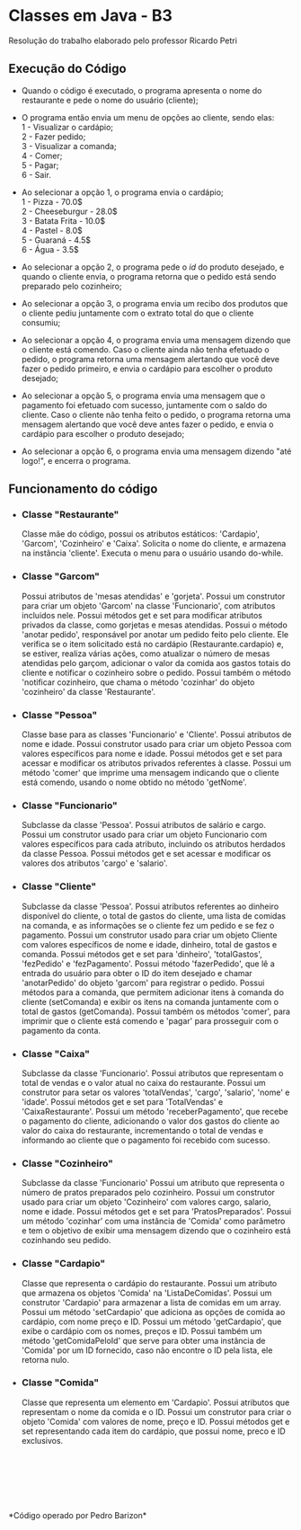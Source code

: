 # Classes em Java - B3
Resolução do trabalho elaborado pelo professor Ricardo Petri

## Execução do Código
- Quando o código é executado, o programa apresenta o nome do restaurante e pede o nome do usuário (cliente); <br/>
- O programa então envia um menu de opções ao cliente, sendo elas: <br/>
1 - Visualizar o cardápio; <br/>
2 - Fazer pedido; <br/>
3 - Visualizar a comanda; <br/>
4 - Comer; <br/>
5 - Pagar; <br/>
6 - Sair. <br/>

- Ao selecionar a opção 1, o programa envia o cardápio; <br/>
1 - Pizza - 70.0$ <br/>
2 - Cheeseburgur - 28.0$ <br/>
3 - Batata Frita - 10.0$ <br/>
4 - Pastel - 8.0$ <br/>
5 - Guaraná - 4.5$ <br/>
6 - Água - 3.5$ <br/>

- Ao selecionar a opção 2, o programa pede o *id* do produto desejado, e quando o cliente envia, o programa retorna que o pedido está sendo preparado pelo cozinheiro; <br/>
- Ao selecionar a opção 3, o programa envia um recibo dos produtos que o cliente pediu juntamente com o extrato total do que o cliente consumiu; <br/>
- Ao selecionar a opção 4, o programa envia uma mensagem dizendo que o cliente está comendo. Caso o cliente ainda não tenha efetuado o pedido, o programa retorna uma mensagem alertando que você deve fazer o pedido primeiro, e envia o cardápio para escolher o produto desejado; <br/>
- Ao selecionar a opção 5, o programa envia uma mensagem que o pagamento foi efetuado com sucesso, juntamente com o saldo do cliente. Caso o cliente não tenha feito o pedido, o programa retorna uma mensagem alertando que você deve antes fazer o pedido, e envia o cardápio para escolher o produto desejado; <br/>
- Ao selecionar a opção 6, o programa envia uma mensagem dizendo "até logo!", e encerra o programa. <br/>

## Funcionamento do código
- ### Classe "Restaurante" <br/>
  Classe mãe do código, possui os atributos estáticos: 'Cardapio', 'Garcom', 'Cozinheiro' e 'Caixa'. Solicita o nome do cliente, e armazena na instância 'cliente'. Executa o menu para o usuário usando do-while.  <br/>
- ### Classe "Garcom" <br/>
  Possui atributos de 'mesas atendidas' e 'gorjeta'. Possui um construtor para criar um objeto 'Garcom' na classe 'Funcionario', com atributos incluidos nele. Possui métodos get e set para modificar atributos privados da classe, como gorjetas e mesas atendidas. Possui o método 'anotar pedido', responsável por anotar um pedido feito pelo cliente. Ele verifica se o item solicitado está no cardápio (Restaurante.cardapio) e, se estiver, realiza várias ações, como atualizar o número de mesas atendidas pelo garçom, adicionar o valor da comida aos gastos totais do cliente e notificar o cozinheiro sobre o pedido. Possui também o método 'notificar cozinheiro, que chama o método 'cozinhar' do objeto 'cozinheiro' da classe 'Restaurante'.
- ### Classe "Pessoa" <br/>
  Classe base para as classes 'Funcionario' e 'Cliente'. Possui atributos de nome e idade. Possui construtor usado para criar um objeto Pessoa com valores específicos para nome e idade. Possui métodos get e set para acessar e modificar os atributos privados referentes à classe. Possui um método 'comer' que imprime uma mensagem indicando que o cliente está comendo, usando o nome obtido no método 'getNome'.
- ### Classe "Funcionario" <br/>
  Subclasse da classe 'Pessoa'. Possui atributos de salário e cargo. Possui um construtor usado para criar um objeto Funcionario com valores específicos para cada atributo, incluindo os atributos herdados da classe Pessoa. Possui métodos get e set acessar e modificar os valores dos atributos 'cargo' e 'salario'.
- ### Classe "Cliente" <br/>
  Subclasse da classe 'Pessoa'. Possui atributos referentes ao dinheiro disponível do cliente, o total de gastos do cliente, uma lista de comidas na comanda, e as informações se o cliente fez um pedido e se fez o pagamento. Possui um construtor usado para criar um objeto Cliente com valores específicos de nome e idade, dinheiro, total de gastos e comanda. Possui métodos get e set para 'dinheiro', 'totalGastos', 'fezPedido' e 'fezPagamento'. Possui método 'fazerPedido', que lê a entrada do usuário para obter o ID do item desejado e chamar 'anotarPedido' do objeto 'garcom' para registrar o pedido. Possui métodos para a comanda, que permitem adicionar itens à comanda do cliente (setComanda) e exibir os itens na comanda juntamente com o total de gastos (getComanda). Possui também os métodos 'comer', para imprimir que o cliente está comendo e 'pagar' para prosseguir com o pagamento da conta.
- ### Classe "Caixa" <br/>
  Subclasse da classe 'Funcionario'. Possui atributos que representam o total de vendas e o valor atual no caixa do restaurante. Possui um construtor para setar os valores 'totalVendas', 'cargo', 'salario', 'nome' e 'idade'. Possui métodos get e set para 'TotalVendas' e 'CaixaRestaurante'. Possui um método 'receberPagamento', que recebe o pagamento do cliente, adicionando o valor dos gastos do cliente ao valor do caixa do restaurante, incrementando o total de vendas e informando ao cliente que o pagamento foi recebido com sucesso.
- ### Classe "Cozinheiro" <br/>
  Subclasse da classe 'Funcionario' Possui um atributo que representa o número de pratos preparados pelo cozinheiro. Possui um construtor usado para criar um objeto 'Cozinheiro' com valores cargo, salario, nome e idade. Possui métodos get e set para 'PratosPreparados'. Possui um método 'cozinhar' com uma instância de 'Comida' como parâmetro e tem o objetivo de exibir uma mensagem dizendo que o cozinheiro está cozinhando seu pedido.
- ### Classe "Cardapio" <br/>
  Classe que representa o cardápio do restaurante. Possui um atributo que armazena os objetos 'Comida' na 'ListaDeComidas'. Possui um construtor 'Cardapio' para armazenar a lista de comidas em um array. Possui um método 'setCardapio' que adiciona as opções de comida ao cardápio, com nome preço e ID. Possui um método 'getCardapio', que exibe o cardápio com os nomes, preços e ID. Possui também um método 'getComidaPeloId' que serve para obter uma instância de 'Comida' por um ID fornecido, caso não encontre o ID pela lista, ele retorna nulo.
- ### Classe "Comida" <br/>
  Classe que representa um elemento em 'Cardapio'. Possui atributos que representam o nome da comida e o ID. Possui um construtor para criar o objeto 'Comida' com valores de nome, preço e ID. Possui métodos get e set representando cada item do cardápio, que possui nome, preco e ID exclusivos.
<br/>
<br/>
<br/>
<br/>
<br/>
<br/>
*Código operado por Pedro Barizon*
